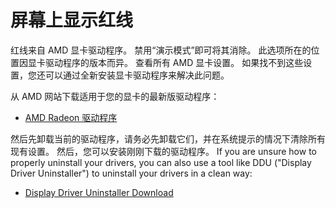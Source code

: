 # 屏幕上显示红线

红线来自 AMD 显卡驱动程序。 禁用“演示模式”即可将其消除。 此选项所在的位置因显卡驱动程序的版本而异。 查看所有 AMD 显卡设置。 如果找不到这些设置，您还可以通过全新安装显卡驱动程序来解决此问题。

从 AMD 网站下载适用于您的显卡的最新版驱动程序：

* [AMD Radeon 驱动程序](https://www.amd.com/support)

然后先卸载当前的驱动程序，请务必先卸载它们，并在系统提示的情况下清除所有现有设置。 然后，您可以安装刚刚下载的驱动程序。 If you are unsure how to properly uninstall your drivers, you can also use a tool like DDU ("Display Driver Uninstaller") to uninstall your drivers in a clean way:

* [Display Driver Uninstaller Download](https://www.guru3d.com/files-details/display-driver-uninstaller-download.html)